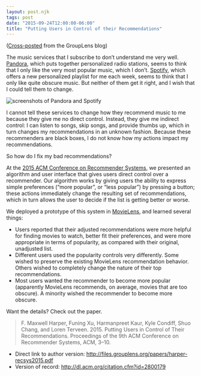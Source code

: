 ```yaml
---
layout: post.njk
tags: post
date: "2015-09-24T12:00:00-06:00"
title: "Putting Users in Control of their Recommendations"
---
```


([Cross-posted](http://grouplens.org/blog/putting-users-in-control-of-their-recommendations/) from the GroupLens blog)

The music services that I subscribe to don’t understand me very well.
[Pandora](http://www.pandora.com), which puts together personalized radio stations, seems to think that I only like the very most popular music, which I don’t.
[Spotify](http://www.spotify.com), which offers a new personalized playlist for me each week, seems to think that I only like quite obscure music.
But neither of them get it right, and I wish that I could tell them to change.

![screenshots of Pandora and Spotify](/images/pandora-spotify-screenshots.png "Pandora and Spotify are “black box” recommenders, where it is difficult to know how to act to repair bad recommendations.")

I cannot tell these services to change how they recommend music to me because they give me no direct control.
Instead, they give me indirect control: I can listen to songs, skip songs, and provide thumbs up, which in turn changes my recommendations in an unknown fashion.
Because these recommenders are black boxes, I do not know how my actions impact my recommendations.

So how do I fix my bad recommendations?

At the [2015 ACM Conference on Recommender Systems](http://recsys.acm.org/recsys15/), we presented an algorithm and user interface that gives users direct control over a recommender.
Our algorithm works by giving users the ability to express simple preferences (“more popular”, or “less popular”) by pressing a button; these actions immediately change the resulting set of recommendations, which in turn allows the user to decide if the list is getting better or worse.

We deployed a prototype of this system in [MovieLens](http://movielens.org), and learned several things:

* Users reported that their adjusted recommendations were more helpful for finding movies to watch, better fit their preferences, and were more appropriate in terms of popularity, as compared with their original, unadjusted list.
* Different users used the popularity controls very differently. Some wished to preserve the existing MovieLens recommendation behavior. Others wished to completely change the nature of their top recommendations.
* Most users wanted the recommender to become more popular (apparently MovieLens recommends, on average, movies that are too obscure). A minority wished the recommender to become more obscure.

Want the details? Check out the paper.

> F. Maxwell Harper, Funing Xu, Harmanpreet Kaur, Kyle Condiff, Shuo Chang, and Loren Terveen. 2015. Putting Users in Control of Their Recommendations. Proceedings of the 9th ACM Conference on Recommender Systems, ACM, 3–10.

* Direct link to author version: <http://files.grouplens.org/papers/harper-recsys2015.pdf>
* Version of record: <http://dl.acm.org/citation.cfm?id=2800179>
